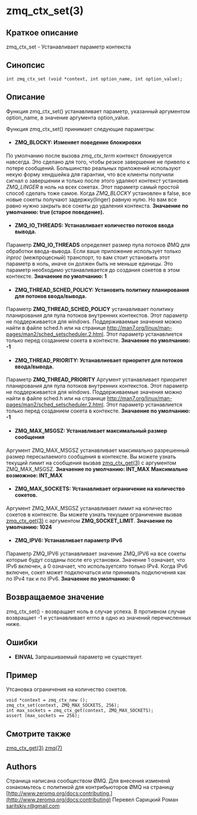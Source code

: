 # zmq_ctx_set(3)

## Краткое описание
zmq_ctx_set - Устанавливает параметр контекста

## Синопсис
```
int zmq_ctx_set (void *context, int option_name, int option_value);
```

## Описание
Функция zmq_ctx_set() устанавливает параметр, указанный аргументом option_name, в значение аргумента option_value.

Функция zmq_ctx_set() принимает следующие параметры:

- #### ZMQ_BLOCKY: Изменяет поведение блокировки
По умолчанию после вызова *zmq_ctx_term* контекст блокируется навсегда. Это сделано для того, чтобы резкое завершение не привело к потере сообщений. Большинство реальных приложений используют некую форму хендшейка для гарантии, что все клиенты получили сигнал о завершении и только после этого удаляют контекст установив *ZMQ_LINGER* в ноль на всех сокетах. Этот параметр самый простой способ сделать тоже самое. Когда *ZMQ_BLOCKY* установлен в false, все новые сокеты получают задержку(linger) равную нулю. Но вам все равно нужно закрыть все сокеты до удаления контекста.
**Значаение по умолчанию: true (старое поведение).**

- #### ZMQ_IO_THREADS: Устанавливает количество потоков ввода вывода.
Параметр **ZMQ_IO_THREADS** определяет размер пула потоков ØMQ для обработки ввода-вывода. Если ваше приложение использует только *inproc* (межпроцесный) транспорт, то вам стоит установить этот параметр в ноль, иначе он должен быть не меньше единицы. Это параметр необходимо устанавливается до создания сокетов в этом контексте.
**Значаение по умолчанию: 1**

- #### ZMQ_THREAD_SCHED_POLICY: Установить политику планирования для потоков ввода/вывода.
Параметр **ZMQ_THREAD_SCHED_POLICY** устанавливает политику планирования для пула потоков внутренних контекстов. Этот параметр не поддерживается для windows. Поддерживаемые значения можно найти в файле sched.h или на странице http://man7.org/linux/man-pages/man2/sched_setscheduler.2.html. Этот параметр устанавлиется только перед созданием сокета в контексте.
**Значаение по умолчанию: -1**

- #### ZMQ_THREAD_PRIORITY: Устанавлиевает приоритет для потоков ввода/вывода.
Параметр **ZMQ_THREAD_PRIORITY** Аргумент устанавливает приоритет планирования для пула потоков внутренних контекстов. Этот параметр не поддерживается для windows. Поддерживаемые значения можно найти в файле sched.h или на странице http://man7.org/linux/man-pages/man2/sched_setscheduler.2.html. Этот параметр устанавлиется только перед созданием сокета в контексте.
**Значаение по умолчанию: -1**

- #### ZMQ_MAX_MSGSZ: Устанавливает максимальный размер сообщения
Аргумент ZMQ_MAX_MSGSZ устанавливает максимально разрешенный размер пересылаемого сообщения в контексте. Вы можете узнать текущий лимит на сообщения вызвав [zmq_ctx_get(3)](zmq_ctx_get.md) с аргументом ZMQ_MAX_MSGSZ.
**Значаение по умолчанию: INT_MAX**
**Максимально возможное: INT_MAX**

- #### ZMQ_MAX_SOCKETS: Устанавливает ограничение на количество сокетов.
Аргумент ZMQ_MAX_MSGSZ устанавливает лимит на количество сокетов в контексте. Вы можете узнать текущее ограничение вызвав [zmq_ctx_get(3)](zmq_ctx_get.md) с аргументом **ZMQ_SOCKET_LIMIT**.
**Значаение по умолчанию: 1024**

- #### ZMQ_IPV6: Устанавливает параметр IPv6

Параметр ZMQ_IPV6 устанавливает значение ZMQ_IPV6 на все сокеты которые будут созданы после его установки. Значение 1 означает, что IPv6 включен, а 0 означает, что используетсято только IPv4. Когда IPv6 включен, сокет может подключаться или принимать подключения как по IPv4 так и по IPv6.
**Значаение по умолчанию: 0**

## Возвращаемое значение
zmq_ctx_set() - возвращает ноль в случае успеха. В противном случае возвращает -1 и устанавливает errno в одно из значений перечисленных ниже.

## Ошибки
- **EINVAL**
	Запрашиваемый параметр не существует.
    
## Пример
Утсановка ограничения на количество сокетов.
```
void *context = zmq_ctx_new ();
zmq_ctx_set(context, ZMQ_MAX_SOCKETS, 256);
int max_sockets = zmq_ctx_get(context, ZMQ_MAX_SOCKETS);
assert (max_sockets == 256);
```
## Смотрите также
[zmq_ctx_get(3)](zmq_ctx_get.md) [zmq(7)](zmq.md)

## Authors
Страница написана сообществом ØMQ. Для внесения измененй ознакомьтесь с политикой для контрибьюторов ØMQ на страницу [http://www.zeromq.org/docs:contributing.](http://www.zeromq.org/docs:contributing)
Перевел Сарицкий Роман <saritskiy.r@gmail.com>